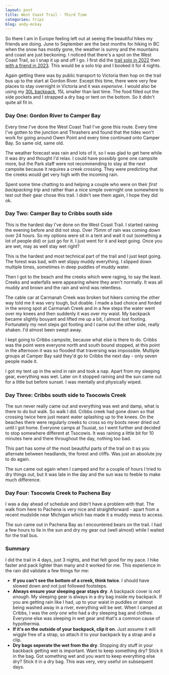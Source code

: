 ```yaml
---
layout: post
title: West Coast Trail - Third Time
categories: trips
blog: andy-mckay
---
```


So there I am in Europe feeling left out at seeing the beautiful hikes my friends are doing. June to September are the best months for hiking in BC when the snow has mostly gone, the weather is sunny and the mountains and coast are just beckoning. I noticed that there's a spot on the West Coast Trail, so I snap it up and off I go. I first did the <a href="https://mckay.pub/2022-06-25-west-coast-trail/">trail solo in 2022</a> then <a href="https://mckay.pub/2023-07-31-west-coast-trail/">with a friend in 2023</a>. This would be a solo trip and I booked it for 4 nights.

Again getting there was by public transport to Victoria then hop on the trail bus up to the start at Gordon River. Except this time, there were very few places to stay overnight in Victoria and it was *expensive*. I would also be using my <a href="https://mckay.pub/2024-06-17-a-backpack/">30L backpack</a>, 15L smaller than last time. The food filled out the side pockets and I strapped a dry bag or tent on the bottom. So it didn't quite all fit in.

### Day One: Gordon River to Camper Bay

<div class="strava-embed-placeholder" data-embed-type="activity" data-embed-id="15495517227" data-style="standard" data-from-embed="false"></div><script src="https://strava-embeds.com/embed.js"></script>

Every time I've done the West Coast Trail I've gone this route. Every time I've gotten to the junction and Thrashers and found that the tides won't work for going around Owen Point and every time continued onto Camper Bay. So same old, same old.

The weather forecast was rain and lots of it, so I was glad to get here while it was dry and thought I'd relax. I could have possibly gone one campsite more, but the Park staff were not recommending to stay at the next campsite because it requires a creek crossing. They were predicting that the creeks would get very high with the incoming rain.

Spent some time chatting to and helping a couple who were on their *first backpacking trip* and rather than a nice simple overnight one somewhere to test out their gear chose this trail. I didn't see them again, I hope they did ok.

### Day Two: Camper Bay to Cribbs south side

<div class="strava-embed-placeholder" data-embed-type="activity" data-embed-id="15495517267" data-style="standard" data-from-embed="false"></div><script src="https://strava-embeds.com/embed.js"></script>

This is the hardest day I've done on the West Coast Trail. I started raining the evening before and did not stop. Over 75mm of rain was coming down over 24 hours. So my options were sit in a tent and wait it out (something a lot of people did) or just go for it. I just went for it and kept going. Once you are wet, may as well stay wet right?

This is the hardest and most technical part of the trail and I just kept going. The forest was bad, with wet slippy muddy everything. I slipped down multiple times, sometimes in deep puddles of muddy water.

Then I got to the beach and the creeks which were raging, to say the least. Creeks and waterfalls were appearing where they aren't normally. It was all muddy and brown and the rain and wind was relentless. 

The cable car at Carmanah Creek was broken but hikers coming the other way told me it was very tough, but doable. I made a bad choice and forded in the wrong spot at Carmanah Creek and in a few steps the water went over my knees and then suddenly it was over my waist. My backpack became slightly bouyant and lifted me up a bit, I almost lost footing. Fortunately my next steps got footing and I came out the other side, really shaken. I'd almost been swept away.

I kept going to Cribbs campsite, because what else is there to do. Cribbs was the point were everyone north and south bound stopped, at this point in the afternoon it was so flooded that traversing was impossible. Multiple groups at Camper Bay said they'd go to Cribbs the next day - only seven people made it.

I got my tent up in the wind in rain and took a nap. Apart from my sleeping gear, everything was wet. Later on it stopped raining and the sun came out for a little but before sunset. I was mentally and physically wiped.

### Day Three: Cribbs south side to Tsocowis Creek

<div class="strava-embed-placeholder" data-embed-type="activity" data-embed-id="15495517241" data-style="standard" data-from-embed="false"></div><script src="https://strava-embeds.com/embed.js"></script>

<div class="strava-embed-placeholder" data-embed-type="activity" data-embed-id="15495433867" data-style="standard" data-from-embed="false"></div><script src="https://strava-embeds.com/embed.js"></script>

The sun never really came out and everything was wet and damp, what is there to do but walk. So walk I did. Cribbs creek had gone down so that crossing twice here just meant water splashing up to the knees. On the beaches there were regularly creeks to cross so my boots never dried out until I got home. Everyone camps at Tsusiat, so I went further and decided to stop somewhere different at Tsocowis. It was raining a little bit for 10 minutes here and there throughout the day, nothing too bad.

This part has some of the most beautiful parts of the trail on it as you alternate between headlands, the forest and cliffs. Was just an absolute joy to do again.

The sun came out again when I camped and for a couple of hours I tried to dry things out, but it was late in the day and the sun was to feeble to make much difference.

### Day Four: Tsocowis Creek to Pachena Bay

<div class="strava-embed-placeholder" data-embed-type="activity" data-embed-id="15495517156" data-style="standard" data-from-embed="false"></div><script src="https://strava-embeds.com/embed.js"></script>

I was a day ahead of schedule and didn't have a problem with that. The walk from here to Pachena is very nice and straightforward - apart from a recent mudslide near Michigan which has made it a muddy mess to access.

The sun came out in Pachena Bay as I encountered bears on the trail. I had a few hours to lie in the sun and dry my gear out (well almost) while I waited for the trail bus.

### Summary

I did the trail in 4 days, just 3 nights, and that felt good for my pace. I hike faster and pack lighter than many and it worked for me. This experience in the rain did validate a few things for me:

* **If you can't see the bottom of a creek, think twice**. I should have slowed down and not just followed footsteps.
* **Always ensure your sleeping gear stays dry**. A backpack cover is *not enough*. My sleeping gear is always in a dry bag inside my backpack. If you are getting rain like I had, up to your waist in puddles or almost being washed away in a river, everything will be wet. When I camped at Cribbs, I was the *only one who* had a dry sleeping bag and clothes. Everyone else was sleeping in wet gear and that's a common cause of hypothermia.
* **If it's on the outside of your backpack, clip it on**. Just assume it will wiggle free of a strap, so attach it to your backpack by a strap and a clip.
* **Dry bags seperate the wet from the dry**. Stopping dry stuff in your backback getting wet is important. Want to keep something dry? Stick it in the bag. Got something wet and you want to keep everything else dry? Stick it in a dry bag. This was very, very useful on subsequent days.